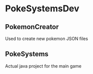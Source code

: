 # PokeSystemsDev

## PokemonCreator
Used to create new pokemon JSON files

## PokeSystems
Actual java project for the main game
